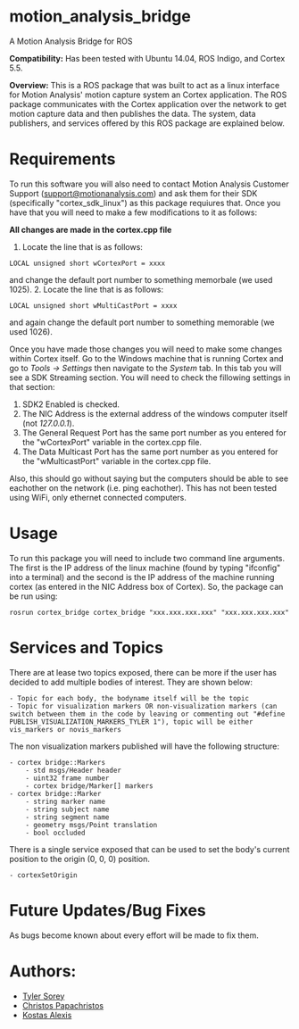 # motion_analysis_bridge
A Motion Analysis Bridge for ROS

**Compatibility:** Has been tested with Ubuntu 14.04, ROS Indigo, and Cortex 5.5.

**Overview:** This is a ROS package that was built to act as a linux interface for Motion Analysis' motion capture system an Cortex application. The ROS package communicates with the Cortex application over the network to get motion capture data and then publishes the data. The system, data publishers, and services offered by this ROS package are explained below.

# Requirements

To run this software you will also need to contact Motion Analysis Customer Support (support@motionanalysis.com) and ask them for their SDK (specifically "cortex_sdk_linux") as this package requiures that. Once you have that you will need to make a few modifications to it as follows:

**All changes are made in the cortex.cpp file**

1. Locate the line that is as follows: 
<pre><code>LOCAL unsigned short wCortexPort = xxxx
</code></pre>
and change the default port number to something memorbale (we used 1025).
2. Locate the line that is as follows: 
<pre><code>LOCAL unsigned short wMultiCastPort = xxxx
</code></pre>
and again change the default port number to something memorable (we used 1026).

Once you have made those changes you will need to make some changes within Cortex itself. Go to the Windows machine that is running Cortex and go to *Tools -> Settings* then navigate to the *System* tab. In this tab you will see a SDK Streaming section. You will need to check the fillowing settings in that section:

1. SDK2 Enabled is checked.
2. The NIC Address is the external address of the windows computer itself (not *127.0.0.1*).
3. The General Request Port has the same port number as you entered for the "wCortexPort" variable in the cortex.cpp file.
4. The Data Multicast Port has the same port number as you entered for the "wMulticastPort" variable in the cortex.cpp file.

Also, this should go without saying but the computers should be able to see eachother on the network (i.e. ping eachother). This has not been tested using WiFi, only ethernet connected computers. 

# Usage

To run this package you will need to include two command line arguments. The first is the IP address of the linux machine (found by typing "ifconfig" into a terminal) and the second is the IP address of the machine running cortex (as entered in the NIC Address box of Cortex). So, the package can be run using:

<pre><code>rosrun cortex_bridge cortex_bridge "xxx.xxx.xxx.xxx" "xxx.xxx.xxx.xxx"
</code></pre>

# Services and Topics

There are at lease two topics exposed, there can be more if the user has decided to add multiple bodies of interest. They are shown below:

	- Topic for each body, the bodyname itself will be the topic
	- Topic for visualization markers OR non-visualization markers (can switch between them in the code by leaving or commenting out "#define PUBLISH_VISUALIZATION_MARKERS_TYLER 1"), topic will be either vis_markers or novis_markers

The non visualization markers published will have the following structure:

	- cortex bridge::Markers
		- std msgs/Header header
		- uint32 frame number
		- cortex bridge/Marker[] markers
	- cortex bridge::Marker
		- string marker name
		- string subject name
		- string segment name
		- geometry msgs/Point translation
		- bool occluded

There is a single service exposed that can be used to set the body's current position to the origin (0, 0, 0) position. 

	- cortexSetOrigin

# Future Updates/Bug Fixes

As bugs become known about every effort will be made to fix them. 

# Authors:
* [Tyler Sorey](mailto:tcsorey@gmail.com)
* [Christos Papachristos](mailto:cpapachristos@unr.edu)
* [Kostas Alexis](mailto:kalexis@unr.edu)

